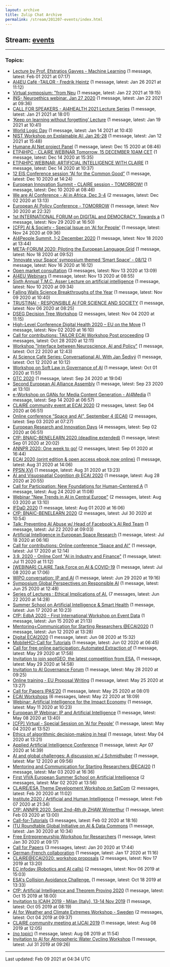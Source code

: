 ```yaml
---
layout: archive
title: Zulip Chat Archive
permalink: /stream/201207-events/index.html
---
```


## Stream: [events](https://claire4ai.github.io/archive/stream/201207-events/index.html)
---

### Topics:

* [Lecture by Prof. Efstratios Gavves - Machine Learning](topic/Lecture.20by.20Prof.2E.20Efstratios.20Gavves.20-.20Machine.20Learning.html) (1 message, latest: Feb 01 2021 at 07:17)
* [AI4EU Café -TAILOR - Fredrik Heintz](topic/AI4EU.20Caf.C3.A9.20-TAILOR.20-.20Fredrik.20Heintz.html) (1 message, latest: Jan 26 2021 at 11:12)
* [Virtual symposium: "from Neu](topic/Virtual.20symposium.3A.20.22from.20Neu.html) (1 message, latest: Jan 22 2021 at 19:15)
* [INS- Neuroethics webinar. Jan 27 2020](topic/INS-.20Neuroethics.20webinar.2E.20Jan.2027.202020.html) (1 message, latest: Jan 22 2021 at 09:36)
* [CALL FOR SPEAKERS  -  AI4HEALTH 2021 Lecture Series](topic/CALL.20FOR.20SPEAKERS.20.20-.20.20AI4HEALTH.202021.20Lecture.20Series.html) (1 message, latest: Jan 21 2021 at 18:01)
* [‘Keep on learning without forgetting’ Lecture](topic/.E2.80.98Keep.20on.20learning.20without.20forgetting.E2.80.99.20Lecture.html) (1 message, latest: Jan 19 2021 at 10:41)
* [World Logic Day](topic/World.20Logic.20Day.html) (1 message, latest: Jan 14 2021 at 10:43)
* [NIST Workshop on Explainable AI: Jan 26-28](topic/NIST.20Workshop.20on.20Explainable.20AI.3A.20Jan.2026-28.html) (1 message, latest: Jan 12 2021 at 15:48)
* [Humane AI Net project Panel](topic/Humane.20AI.20Net.20project.20Panel.html) (1 message, latest: Dec 15 2020 at 08:46)
* [ETP4HPC - CLAIRE WEBINAR  Tomorrow, 15 DECEMBER 10AM CET](topic/ETP4HPC.20-.20CLAIRE.20WEBINAR.20.20Tomorrow.2C.2015.20DECEMBER.2010AM.20CET.html) (1 message, latest: Dec 14 2020 at 15:35)
* [ETP4HPC WEBINAR: ARTIFICIAL INTELLIGENCE WITH CLAIRE](topic/ETP4HPC.20WEBINAR.3A.20ARTIFICIAL.20INTELLIGENCE.20WITH.20CLAIRE.html) (1 message, latest: Dec 14 2020 at 10:37)
* [12 EIS Conference session “AI for the Common Good”](topic/12.20EIS.20Conference.20session.20.E2.80.9CAI.20for.20the.20Common.20Good.E2.80.9D.html) (1 message, latest: Dec 10 2020 at 14:24)
* [European Innovation Summit  - CLAIRE session - TOMORROW!](topic/European.20Innovation.20Summit.20.20-.20CLAIRE.20session.20-.20TOMORROW!.html) (1 message, latest: Dec 10 2020 at 08:46)
* [We are AI Conference - AI in Africa, Dec 3-4](topic/We.20are.20AI.20Conference.20-.20AI.20in.20Africa.2C.20Dec.203-4.html) (2 messages, latest: Dec 02 2020 at 13:13)
* [European AI Policy Conference - TOMORROW](topic/European.20AI.20Policy.20Conference.20-.20TOMORROW.html) (1 message, latest: Nov 30 2020 at 22:32)
* [1st INTERNATIONAL FORUM on DIGITAL and DEMOCRACY. Towards a](topic/1st.20INTERNATIONAL.20FORUM.20on.20DIGITAL.20and.20DEMOCRACY.2E.20Towards.20a.html) (1 message, latest: Nov 29 2020 at 16:50)
* [\[CFP\] AI & Society - Special Issue on 'AI for People'](topic/.5BCFP.5D.20AI.20.26.20Society.20-.20Special.20Issue.20on.20'AI.20for.20People'.html) (1 message, latest: Nov 24 2020 at 09:36)
* [AI4People Summit, 1-2 December 2020](topic/AI4People.20Summit.2C.201-2.20December.202020.html) (1 message, latest: Nov 18 2020 at 13:44)
* [META-FORUM 2020: Piloting the European Language Grid](topic/META-FORUM.202020.3A.20Piloting.20the.20European.20Language.20Grid.html) (1 message, latest: Nov 18 2020 at 09:52)
* [‘Innovate your Space’ symposium themed ‘Smart Space’ - 08/12](topic/.E2.80.98Innovate.20your.20Space.E2.80.99.20symposium.20themed.20.E2.80.98Smart.20Space.E2.80.99.20-.2008.2F12.html) (1 message, latest: Nov 16 2020 at 16:12)
* [Open market consultation](topic/Open.20market.20consultation.html) (3 messages, latest: Nov 13 2020 at 13:09)
* [AI4EU Webinars](topic/AI4EU.20Webinars.html) (1 message, latest: Nov 13 2020 at 08:55)
* [Sixth Annual T.M.C. Asser Lecture on artificial intelligence](topic/Sixth.20Annual.20T.2EM.2EC.2E.20Asser.20Lecture.20on.20artificial.20intelligence.html) (1 message, latest: Nov 10 2020 at 09:34)
* [Falling Walls Science Breakthroughs of the Year](topic/Falling.20Walls.20Science.20Breakthroughs.20of.20the.20Year.html) (1 message, latest: Nov 09 2020 at 10:40)
* [TRUSTINAI - RESPONSIBLE AI FOR SCIENCE AND SOCIETY](topic/TRUSTINAI.20-.20RESPONSIBLE.20AI.20FOR.20SCIENCE.20AND.20SOCIETY.html) (1 message, latest: Nov 06 2020 at 08:25)
* [DSEG Decision Tree Workshop](topic/DSEG.20Decision.20Tree.20Workshop.html) (2 messages, latest: Nov 04 2020 at 11:15)
* [High-Level Conference Digital Health 2020 – EU on the Move](topic/High-Level.20Conference.20Digital.20Health.202020.20.E2.80.93.20EU.20on.20the.20Move.html) (1 message, latest: Nov 02 2020 at 16:10)
* [Call for contributions: TAILOR ECAI Workshop Post proceeding](topic/Call.20for.20contributions.3A.20TAILOR.20ECAI.20Workshop.20Post.20proceeding.html) (3 messages, latest: Oct 28 2020 at 12:11)
* [Workshop "Interface between  Neuroscience, AI and Policy"](topic/Workshop.20.22Interface.20between.20.20Neuroscience.2C.20AI.20and.20Policy.22.html) (1 message, latest: Oct 22 2020 at 12:43)
* [AI Science Café Series: Conversational AI. With Jan Šedivý](topic/AI.20Science.20Caf.C3.A9.20Series.3A.20Conversational.20AI.2E.20With.20Jan.20.C5.A0ediv.C3.BD.html) (1 message, latest: Oct 12 2020 at 10:12)
* [Workshop on Soft Law in Governance of AI](topic/Workshop.20on.20Soft.20Law.20in.20Governance.20of.20AI.html) (1 message, latest: Oct 01 2020 at 11:51)
* [GTC 2020](topic/GTC.202020.html) (1 message, latest: Sep 24 2020 at 19:04)
* [Second European AI Alliance Assembly](topic/Second.20European.20AI.20Alliance.20Assembly.html) (1 message, latest: Sep 23 2020 at 13:10)
* [e-Workshop on GANs for Media Content Generation - AI4Media](topic/e-Workshop.20on.20GANs.20for.20Media.20Content.20Generation.20-.20AI4Media.html) (1 message, latest: Sep 14 2020 at 06:57)
* [CLAIRE community event at ECAI 2020](topic/CLAIRE.20community.20event.20at.20ECAI.202020.html) (2 messages, latest: Sep 04 2020 at 06:51)
* [Online conference “Space and AI”, September 4 (ECAI)](topic/Online.20conference.20.E2.80.9CSpace.20and.20AI.E2.80.9D.2C.20September.204.20(ECAI).html) (2 messages, latest: Sep 03 2020 at 07:27)
* [European Research and Innovation Days](topic/European.20Research.20and.20Innovation.20Days.html) (4 messages, latest: Sep 02 2020 at 06:51)
* [CfP: BNAIC-BENELEARN 2020 (deadline extended)](topic/CfP.3A.20BNAIC-BENELEARN.202020.20(deadline.20extended).html) (1 message, latest: Sep 01 2020 at 20:02)
* [ANNPR 2020: One week to go!](topic/ANNPR.202020.3A.20One.20week.20to.20go!.html) (2 messages, latest: Sep 01 2020 at 16:44)
* [ECAI 2020 {print edition & open access ebook now online}](topic/ECAI.202020.20.7Bprint.20edition.20.26.20open.20access.20ebook.20now.20online.7D.html) (1 message, latest: Aug 31 2020 at 14:06)
* [PPSN XVI](topic/PPSN.20XVI.html) (1 message, latest: Aug 31 2020 at 13:23)
* [AI and Visuospatial Cognition @ ECAI 2020](topic/AI.20and.20Visuospatial.20Cognition.20.40.20ECAI.202020.html) (1 message, latest: Aug 28 2020 at 20:55)
* [Call for Participation: New Foundations for Human-Centered A](topic/Call.20for.20Participation.3A.20New.20Foundations.20for.20Human-Centered.20A.html) (1 message, latest: Aug 24 2020 at 11:08)
* [Webinar "New Trends in AI in Central Europe"](topic/Webinar.20.22New.20Trends.20in.20AI.20in.20Central.20Europe.22.html) (2 messages, latest: Aug 03 2020 at 13:10)
* [IFDaD 2020](topic/IFDaD.202020.html) (1 message, latest: Aug 01 2020 at 16:06)
* [CfP: BNAIC-BENELEARN 2020](topic/CfP.3A.20BNAIC-BENELEARN.202020.html) (2 messages, latest: Jul 30 2020 at 10:54)
* [Talk: Preventing AI Abuse w/ Head of Facebook's AI Red Team](topic/Talk.3A.20Preventing.20AI.20Abuse.20w.2F.20Head.20of.20Facebook's.20AI.20Red.20Team.html) (1 message, latest: Jul 22 2020 at 09:03)
* [Artificial Intelligence in European Space Research](topic/Artificial.20Intelligence.20in.20European.20Space.20Research.html) (1 message, latest: Jul 18 2020 at 06:16)
* [Call for contributions: Online conference “Space and AI”](topic/Call.20for.20contributions.3A.20Online.20conference.20.E2.80.9CSpace.20and.20AI.E2.80.9D.html) (1 message, latest: Jul 17 2020 at 12:14)
* [3.9. 2020  - Online Conf "AI in Industry and Finance"](topic/3.2E9.2E.202020.20.20-.20Online.20Conf.20.22AI.20in.20Industry.20and.20Finance.22.html) (1 message, latest: Jul 11 2020 at 11:12)
* [\[WEBINAR\] CLAIRE Task Force on AI & COVID-19](topic/.5BWEBINAR.5D.20CLAIRE.20Task.20Force.20on.20AI.20.26.20COVID-19.html) (1 message, latest: Jul 08 2020 at 17:06)
* [WIPO conversation: IP and AI](topic/WIPO.20conversation.3A.20IP.20and.20AI.html) (1 message, latest: Jun 29 2020 at 19:16)
* [Symposium Global Perspectives on Responsible AI](topic/Symposium.20Global.20Perspectives.20on.20Responsible.20AI.html) (1 message, latest: Jun 25 2020 at 12:48)
* [Series of Lectures : Ethical Implications of AI.](topic/Series.20of.20Lectures.20.3A.20Ethical.20Implications.20of.20AI.2E.html) (7 messages, latest: Jun 22 2020 at 14:28)
* [Summer School on Artificial Intelligence & Smart Health](topic/Summer.20School.20on.20Artificial.20Intelligence.20.26.20Smart.20Health.html) (1 message, latest: Jun 17 2020 at 10:23)
* [CfP: EdbA 2020 - First International Workshop on Event Data](topic/CfP.3A.20EdbA.202020.20-.20First.20International.20Workshop.20on.20Event.20Data.html) (1 message, latest: Jun 15 2020 at 21:13)
* [Mentoring+Communication for Starting Researchers @ECAI2020](topic/Mentoring.2BCommunication.20for.20Starting.20Researchers.20.40ECAI2020.html) (1 message, latest: Jun 12 2020 at 13:28)
* [Digital ECAI2020](topic/Digital.20ECAI2020.html) (1 message, latest: Jun 08 2020 at 15:32)
* [MobileHCI-Call for Tutorials](topic/MobileHCI-Call.20for.20Tutorials.html) (1 message, latest: Jun 02 2020 at 06:45)
* [Call for free online participation: Automated Extraction of](topic/Call.20for.20free.20online.20participation.3A.20Automated.20Extraction.20of.html) (1 message, latest: May 29 2020 at 17:58)
* [Invitation to join spotGEO, the latest competition from ESA.](topic/Invitation.20to.20join.20spotGEO.2C.20the.20latest.20competition.20from.20ESA.2E.html) (1 message, latest: May 29 2020 at 14:58)
* [Invitation to AI Governance Forum](topic/Invitation.20to.20AI.20Governance.20Forum.html) (1 message, latest: May 28 2020 at 09:25)
* [Online training - EU Proposal Writing](topic/Online.20training.20-.20EU.20Proposal.20Writing.html) (1 message, latest: May 25 2020 at 13:27)
* [Call for Papers IPAS’20](topic/Call.20for.20Papers.20IPAS.E2.80.9920.html) (1 message, latest: May 25 2020 at 08:01)
* [ECAI  Workshops](topic/ECAI.20.20Workshops.html) (6 messages, latest: May 22 2020 at 18:09)
* [Webinar: Artificial Intelligence for the Impact Economy](topic/Webinar.3A.20Artificial.20Intelligence.20for.20the.20Impact.20Economy.html) (1 message, latest: May 11 2020 at 10:23)
* [European IP  Webinar: IP and Artificial Intelligence](topic/European.20IP.20.20Webinar.3A.20IP.20and.20Artificial.20Intelligence.html) (1 message, latest: May 08 2020 at 13:40)
* [\[CFP\] Virtual - Special Session on  'AI for People'](topic/.5BCFP.5D.20Virtual.20-.20Special.20Session.20on.20.20'AI.20for.20People'.html) (1 message, latest: May 04 2020 at 13:52)
* [Ethics of algorithmic decision-making in heal](topic/Ethics.20of.20algorithmic.20decision-making.20in.20heal.html) (1 message, latest: May 04 2020 at 13:21)
* [Applied Artificial Intelligence Conference](topic/Applied.20Artificial.20Intelligence.20Conference.html) (1 message, latest: Apr 07 2020 at 14:39)
* [AI and global challenges: A discussion w/ J Schmidhuber](topic/AI.20and.20global.20challenges.3A.20A.20discussion.20w.2F.20J.20Schmidhuber.html) (1 message, latest: Mar 12 2020 at 09:56)
* [Mentoring and Communication for Starting Researchers @ECAI20](topic/Mentoring.20and.20Communication.20for.20Starting.20Researchers.20.40ECAI20.html) (1 message, latest: Mar 03 2020 at 16:36)
* [First VIVA European Summer School on Artificial Intelligence](topic/First.20VIVA.20European.20Summer.20School.20on.20Artificial.20Intelligence.html) (2 messages, latest: Mar 02 2020 at 13:56)
* [CLAIRE/ESA Theme Development Workshop on SatCom](topic/CLAIRE.2FESA.20Theme.20Development.20Workshop.20on.20SatCom.html) (2 messages, latest: Feb 20 2020 at 11:02)
* [Institute 2020 / Artificial and Human Intelligence](topic/Institute.202020.20.2F.20Artificial.20and.20Human.20Intelligence.html) (1 message, latest: Feb 07 2020 at 21:34)
* [CfP: ANNPR 2020, Sept 2nd-4th @ ZHAW Winterthur](topic/CfP.3A.20ANNPR.202020.2C.20Sept.202nd-4th.20.40.20ZHAW.20Winterthur.html) (1 message, latest: Feb 03 2020 at 13:00)
* [Call-for-Tutorials](topic/Call-for-Tutorials.html) (3 messages, latest: Feb 02 2020 at 18:16)
* [ITU Roundtable Global Initiative on AI & Data Commons](topic/ITU.20Roundtable.20Global.20Initiative.20on.20AI.20.26.20Data.20Commons.html) (1 message, latest: Jan 30 2020 at 10:34)
* [Free Entrepreneurship Workshop for Researchers](topic/Free.20Entrepreneurship.20Workshop.20for.20Researchers.html) (1 message, latest: Jan 30 2020 at 09:17)
* [Call for Papers](topic/Call.20for.20Papers.html) (3 messages, latest: Jan 20 2020 at 17:44)
* [German-French collaboration](topic/German-French.20collaboration.html) (1 message, latest: Jan 17 2020 at 11:16)
* [CLAIRE@ECAI2020: workshop proposals](topic/CLAIRE.40ECAI2020.3A.20workshop.20proposals.html) (2 messages, latest: Nov 17 2019 at 13:20)
* [EC infoday (Robotics and AI calls)](topic/EC.20infoday.20(Robotics.20and.20AI.20calls).html) (2 messages, latest: Nov 06 2019 at 15:03)
* [ESA's Collision Avoidance Challenge.](topic/ESA's.20Collision.20Avoidance.20Challenge.2E.html) (1 message, latest: Oct 18 2019 at 13:33)
* [CfP: Artificial Intelligence and Theorem Proving 2020](topic/CfP.3A.20Artificial.20Intelligence.20and.20Theorem.20Proving.202020.html) (1 message, latest: Oct 15 2019 at 18:00)
* [Invitation to ICAIH 2019 - Milan (Italy), 13-14 Nov 2019](topic/Invitation.20to.20ICAIH.202019.20-.20Milan.20(Italy).2C.2013-14.20Nov.202019.html) (1 message, latest: Oct 05 2019 at 08:19)
* [AI for Weather and Climate Extremes Workshop - Sweden](topic/AI.20for.20Weather.20and.20Climate.20Extremes.20Workshop.20-.20Sweden.html) (2 messages, latest: Oct 04 2019 at 09:37)
* [CLAIRE community meeting at IJCAI 2019](topic/CLAIRE.20community.20meeting.20at.20IJCAI.202019.html) (1 message, latest: Aug 08 2019 at 12:05)
* [(no topic)](topic/(no.20topic).html) (1 message, latest: Aug 08 2019 at 11:54)
* [Invitation to AI for Atmospheric Water Cycling Workshop](topic/Invitation.20to.20AI.20for.20Atmospheric.20Water.20Cycling.20Workshop.html) (1 message, latest: Jul 31 2019 at 09:26)

<hr><p>Last updated: Feb 09 2021 at 04:34 UTC</p>